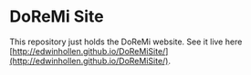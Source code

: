 # DoReMi Site

This repository just holds the DoReMi website. See it live here [http://edwinhollen.github.io/DoReMiSite/](http://edwinhollen.github.io/DoReMiSite/). 


